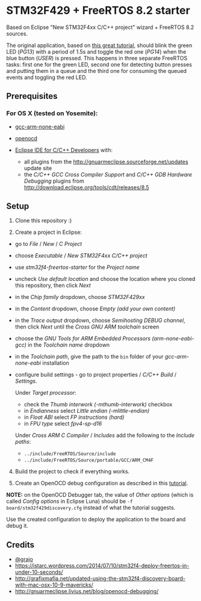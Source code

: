 # STM32F429 + FreeRTOS 8.2 starter

Based on Eclipse "New STM32F4xx C/C++ project" wizard + FreeRTOS 8.2 sources.

The original application, based on [this great tutorial](https://istarc.wordpress.com/2014/07/10/stm32f4-deploy-freertos-in-under-10-seconds/),  should blink the green LED (*PG13*) with a period of 1.5s and toggle the red one (*PG14*) when the blue button (*USER*) is pressed. This happens in three separate FreeRTOS tasks: first one for the green LED, second one for detecting button presses and putting them in a queue and the third one for consuming the queued events and toggling the red LED.

## Prerequisites

### For OS X (tested on Yosemite):
- [gcc-arm-none-eabi](https://launchpad.net/gcc-arm-embedded/4.9/4.9-2014-q4-major/+download/gcc-arm-none-eabi-4_9-2014q4-20141203-mac.tar.bz2)

- [openocd](http://sourceforge.net/projects/gnuarmeclipse/files/OpenOCD/gnuarmeclipse-openocd-osx-0.8.0-2-201501311629.pkg/download)

- [Eclipse IDE for C/C++ Developers](http://www.eclipse.org/downloads/download.php?file=/technology/epp/downloads/release/luna/SR1/eclipse-cpp-luna-SR1-macosx-cocoa-x86_64.tar.gz) with:
  - all plugins from the http://gnuarmeclipse.sourceforge.net/updates update site
  - the *C/C++ GCC Cross Compiler Support* and *C/C++ GDB Hardware Debugging* plugins from http://download.eclipse.org/tools/cdt/releases/8.5

## Setup

1. Clone this repository :)

2. Create a project in Eclipse:
  - go to *File* / *New* / *C Project*
  - choose *Executable* / *New STM32F4xx C/C++ project*
  - use *stm32f4-freertos-starter* for the *Project name*
  - uncheck *Use default location* and choose the location where you cloned this repository, then click *Next*
  - in the *Chip family* dropdown, choose *STM32F429xx*
  - in the *Content* dropdown, choose *Empty (add your own content)*
  - in the *Trace output* dropdown, choose *Semihosting DEBUG channel*, then click *Next* until the *Cross GNU ARM toolchain* screen
  - choose the *GNU Tools for ARM Embedded Processors (arm-none-eabi-gcc)* in the *Toolchain name* dropdown
  - in the *Toolchain path*, give the path to the `bin` folder of your *gcc-arm-none-eabi* installation
  - configure build settings - go to project properties / *C/C++ Build* / *Settings*.

    Under *Target processor*:
      - check the *Thumb interwork (-mthumb-interwork)* checkbox
      - in *Endianness* select *Little endian (-mlittle-endian)*
      - in *Float ABI* select *FP instructions (hard)*
      - in *FPU type* select *fpv4-sp-d16*

    Under *Cross ARM C Compiler* / *Includes* add the following to the *Include paths*:
      - `../include/FreeRTOS/Source/include`
      - `../include/FreeRTOS/Source/portable/GCC/ARM_CM4F`

4. Build the project to check if everything works.

3. Create an OpenOCD debug configuration as described in this  [tutorial](http://gnuarmeclipse.livius.net/blog/openocd-debugging/).

  **NOTE:** on the OpenOCD Debugger tab, the value of *Other options* (which is called *Config options* in Eclipse Luna) should be `-f board/stm32f429discovery.cfg` instead of what the tutorial suggests.

  Use the created configuration to deploy the application to the board and debug it.

## Credits
- [@grajo](https://twitter.com/grajo)
- https://istarc.wordpress.com/2014/07/10/stm32f4-deploy-freertos-in-under-10-seconds/
- http://grafixmafia.net/updated-using-the-stm32f4-discovery-board-with-mac-osx-10-9-mavericks/
- http://gnuarmeclipse.livius.net/blog/openocd-debugging/

